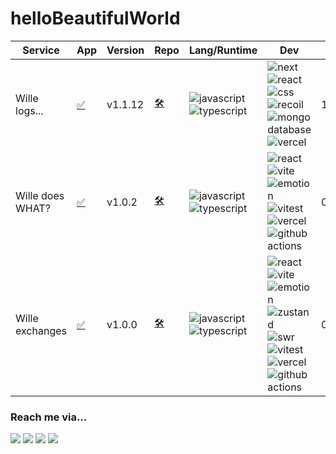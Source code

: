 # helloBeautifulWorld

| Service | App | Version | Repo | Lang/Runtime | Dev | StartDate |
| --- | --- | --- | --- | --- | --- | --- |
| Wille logs... | [✅](https://wille-logs.vercel.app/) | v1.1.12 | [🛠](https://github.com/WilleLee/wille_logs) | ![javascript](https://img.shields.io/badge/JavaScript-F7DF1E?style=flat-square&logo=JavaScript&logoColor=000000)<br/>![typescript](https://img.shields.io/badge/TypeScript-3178C6?style=flat-square&logo=TypeScript&logoColor=FFFFFF) | ![next](https://img.shields.io/badge/Next-000000?style=flat-square&logo=Next.js&logoColor=FFFFFF) ![react](https://img.shields.io/badge/React-61DAFB?style=flat-square&logo=React&logoColor=000000)<br/>![css](https://img.shields.io/badge/CSS-1572B6?style=flat-square&logo=CSS3&logoColor=FFFFFF) ![recoil](https://img.shields.io/badge/Recoil-3578E5?style=flat-square&logo=Recoil&logoColor=FFFFFF)<br/>![mongo database](https://img.shields.io/badge/MongoDB-47A248?style=flat-square&logo=MongoDB&logoColor=FFFFFF) ![vercel](https://img.shields.io/badge/Vercel-000000?style=flat-square&logo=Vercel&logoColor=FFFFFF) | 12.03.2023 |<!-- ~ wille logs -->
| Wille does WHAT? | [✅](https://wille-does-what.vercel.app/) | v1.0.2 | [🛠](https://github.com/WilleLee/wille_does_what) |![javascript](https://img.shields.io/badge/JavaScript-F7DF1E?style=flat-square&logo=JavaScript&logoColor=000000)<br/>![typescript](https://img.shields.io/badge/TypeScript-3178C6?style=flat-square&logo=TypeScript&logoColor=FFFFFF) | ![react](https://img.shields.io/badge/React-61DAFB?style=flat-square&logo=React&logoColor=000000) ![vite](https://img.shields.io/badge/Vite-646CFF?style=flat-square&logo=Vite&logoColor=FFFFFF)<br/>![emotion](https://img.shields.io/badge/@emotion-DB7093?style=flat-square&logoColor=FFFFFF) ![vitest](https://img.shields.io/badge/Vitest-6E9F18?style=flat-square&logo=Vitest&logoColor=FFFFFF)<br/>![vercel](https://img.shields.io/badge/Vercel-000000?style=flat-square&logo=Vercel&logoColor=FFFFFF) ![github actions](https://img.shields.io/badge/Actions-2088FF?style=flat-square&logo=githubactions&logoColor=FFFFFF) | 05.23.2024 | <!-- ~ wille does what -->
| Wille exchanges | [✅](https://wille-exchanges.vercel.app/) | v1.0.0 | [🛠](https://github.com/WilleLee/wille_exchanges) | ![javascript](https://img.shields.io/badge/JavaScript-F7DF1E?style=flat-square&logo=JavaScript&logoColor=000000)<br/>![typescript](https://img.shields.io/badge/TypeScript-3178C6?style=flat-square&logo=TypeScript&logoColor=FFFFFF) | ![react](https://img.shields.io/badge/React-61DAFB?style=flat-square&logo=React&logoColor=000000) ![vite](https://img.shields.io/badge/Vite-646CFF?style=flat-square&logo=Vite&logoColor=FFFFFF)<br/>![emotion](https://img.shields.io/badge/@emotion-DB7093?style=flat-square&logoColor=FFFFFF) ![zustand](https://img.shields.io/badge/Zustand-453F39?style=flat-square&logoColor=FFFFFF)<br/>![swr](https://img.shields.io/badge/SWR-000000?style=flat-square&logo=SWR&logoColor=FFFFFF) ![vitest](https://img.shields.io/badge/Vitest-6E9F18?style=flat-square&logo=Vitest&logoColor=FFFFFF)<br/>![vercel](https://img.shields.io/badge/Vercel-000000?style=flat-square&logo=Vercel&logoColor=FFFFFF) ![github actions](https://img.shields.io/badge/Actions-2088FF?style=flat-square&logo=githubactions&logoColor=FFFFFF) | 05.28.2024 |

<!-- 📝 [개발이력서](https://vanilla-wizard-5ea.notion.site/Readable-Code-Stable-Maintenance-1620cf204dbf49ac988e1d9337d7b341) -->

<!--
next
![next](https://img.shields.io/badge/Next-000000?style=flat-square&logo=Next.js&logoColor=FFFFFF)
react
![react](https://img.shields.io/badge/React-61DAFB?style=flat-square&logo=React&logoColor=000000)
css
![css](https://img.shields.io/badge/CSS-1572B6?style=flat-square&logo=CSS3&logoColor=FFFFFF)
javascript
![javascript](https://img.shields.io/badge/JavaScript-F7DF1E?style=flat-square&logo=JavaScript&logoColor=000000)
typescript
![typescript](https://img.shields.io/badge/TypeScript-3178C6?style=flat-square&logo=TypeScript&logoColor=FFFFFF)
@emotion
![emotion](https://img.shields.io/badge/@emotion-DB7093?style=flat-square&logoColor=FFFFFF)
vite
![vite](https://img.shields.io/badge/Vite-646CFF?style=flat-square&logo=Vite&logoColor=FFFFFF)
MongoDB
![mongo database](https://img.shields.io/badge/MongoDB-47A248?style=flat-square&logo=MongoDB&logoColor=FFFFFF)
recoil
![recoil](https://img.shields.io/badge/Recoil-3578E5?style=flat-square&logo=Recoil&logoColor=FFFFFF)
zustand
![zustand](https://img.shields.io/badge/Zustand-453F39?style=flat-square&logoColor=FFFFFF)
swr
![swr](https://img.shields.io/badge/SWR-000000?style=flat-square&logo=SWR&logoColor=FFFFFF)
vitest
![vitest](https://img.shields.io/badge/Vitest-6E9F18?style=flat-square&logo=Vitest&logoColor=FFFFFF)
vercel
![vercel](https://img.shields.io/badge/Vercel-000000?style=flat-square&logo=Vercel&logoColor=FFFFFF)
github actions
![github actions](https://img.shields.io/badge/Actions-2088FF?style=flat-square&logo=githubactions&logoColor=FFFFFF)

#2088FF

-->

<!--
---

### What I use

Languages | Speciality
|---|---|
![a](https://img.shields.io/badge/JavaScript-F7DF1E?style=flat-square&logo=JavaScript&logoColor=000000) ![b](https://img.shields.io/badge/TypeScript-3178C6?style=flat-square&logo=TypeScript&logoColor=FFFFFF) ![c](https://img.shields.io/badge/SCSS-CC6699?style=flat-square&logo=Sass&logoColor=FFFFFF) | ![a](https://img.shields.io/badge/React.js-61DAFB?style=flat-square&logo=React&logoColor=000000) ![b](https://img.shields.io/badge/Next.js-000000?style=flat-square&logo=Next.js&logoColor=FFFFFF) 

-->

### Reach me via&hellip;

<!--
<a href="https://www.instagram.com/wille_lee_reactive/" target="_blank"><img src="https://img.shields.io/badge/Instagram-E4405F?style=flat-square&logo=Instagram&logoColor=FFFFFF"/></a>
-->
<a href="mailto:1992season@gmail.com" target="_blank"><img src="https://img.shields.io/badge/1992season@gmail.com-EA4335?style=flat-square&logo=Gmail&logoColor=FFFFFF"/></a>
<a href="https://www.instagram.com/wille_lee_reactive/" target="_blank"><img src="https://img.shields.io/badge/LinkedIn-0A66C2?style=flat-square&logo=LinkedIn&logoColor=FFFFFF"/></a>
<a href="https://github.com/WilleLee" target="_blank"><img src="https://img.shields.io/badge/GitHub-181717?style=flat-square&logo=GitHub&logoColor=FFFFFF"/></a>
<a href="https://medium.com/@1992season" target="_blank"><img src="https://img.shields.io/badge/Medium-000000?style=flat-square&logo=Medium&logoColor=FFFFFF"/></a>

<!--
---


![Anurag's GitHub stats](https://github-readme-stats.vercel.app/api?username=WilleLee&show_icons=true&theme=dark)
-->

